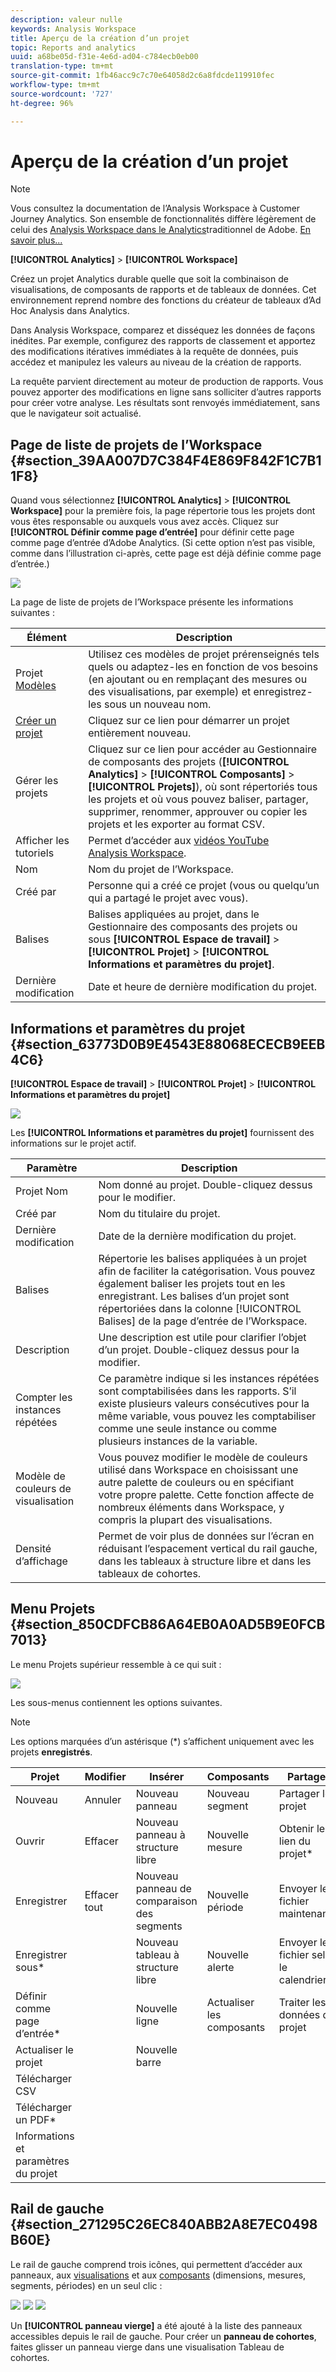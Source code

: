 ```yaml
---
description: valeur nulle
keywords: Analysis Workspace
title: Aperçu de la création d’un projet
topic: Reports and analytics
uuid: a68be05d-f31e-4e6d-ad04-c784ecb0eb00
translation-type: tm+mt
source-git-commit: 1fb46acc9c7c70e64058d2c6a8fdcde119910fec
workflow-type: tm+mt
source-wordcount: '727'
ht-degree: 96%

---
```



# Aperçu de la création d’un projet

>[!NOTE]
>
>Vous consultez la documentation de l’Analysis Workspace à Customer Journey Analytics. Son ensemble de fonctionnalités diffère légèrement de celui des [Analysis Workspace dans le Analytics](https://docs.adobe.com/content/help/fr-FR/analytics/analyze/analysis-workspace/home.html)traditionnel de Adobe. [En savoir plus...](/help/getting-started/cja-aa.md)

**[!UICONTROL Analytics]** > **[!UICONTROL Workspace]**

Créez un projet Analytics durable quelle que soit la combinaison de visualisations, de composants de rapports et de tableaux de données. Cet environnement reprend nombre des fonctions du créateur de tableaux d’Ad Hoc Analysis dans Analytics.

Dans Analysis Workspace, comparez et disséquez les données de façons inédites. Par exemple, configurez des rapports de classement et apportez des modifications itératives immédiates à la requête de données, puis accédez et manipulez les valeurs au niveau de la création de rapports.

La requête parvient directement au moteur de production de rapports. Vous pouvez apporter des modifications en ligne sans solliciter d’autres rapports pour créer votre analyse. Les résultats sont renvoyés immédiatement, sans que le navigateur soit actualisé.

## Page de liste de projets de l’Workspace {#section_39AA007D7C384F4E869F842F1C7B11F8}

Quand vous sélectionnez **[!UICONTROL Analytics]** > **[!UICONTROL Workspace]** pour la première fois, la page répertorie tous les projets dont vous êtes responsable ou auxquels vous avez accès. Cliquez sur **[!UICONTROL Définir comme page d’entrée]** pour définir cette page comme page d’entrée d’Adobe Analytics. (Si cette option n’est pas visible, comme dans l’illustration ci-après, cette page est déjà définie comme page d’entrée.)

![](assets/sample-project.png)

La page de liste de projets de l’Workspace présente les informations suivantes :

| Élément | Description |
|---|---|
| Projet [Modèles](/help/analysis-workspace/build-workspace-project/starter-projects.md) | Utilisez ces modèles de projet prérenseignés tels quels ou adaptez-les en fonction de vos besoins (en ajoutant ou en remplaçant des mesures ou des visualisations, par exemple) et enregistrez-les sous un nouveau nom. |
| [Créer un projet](/help/analysis-workspace/home.md) | Cliquez sur ce lien pour démarrer un projet entièrement nouveau. |
| Gérer les projets | Cliquez sur ce lien pour accéder au Gestionnaire de composants des projets (**[!UICONTROL Analytics]** > **[!UICONTROL Composants]** > **[!UICONTROL Projets]**), où sont répertoriés tous les projets et où vous pouvez baliser, partager, supprimer, renommer, approuver ou copier les projets et les exporter au format CSV. |
| Afficher les tutoriels | Permet d’accéder aux [vidéos YouTube Analysis Workspace](https://www.youtube.com/playlist?list=PL2tCx83mn7GuNnQdYGOtlyCu0V5mEZ8sS). |
| Nom | Nom du projet de l’Workspace. |
| Créé par | Personne qui a créé ce projet (vous ou quelqu’un qui a partagé le projet avec vous). |
| Balises | Balises appliquées au projet, dans le Gestionnaire des composants des projets ou sous **[!UICONTROL Espace de travail]** > **[!UICONTROL Projet]** > **[!UICONTROL Informations et paramètres du projet]**. |
| Dernière modification | Date et heure de dernière modification du projet. |

## Informations et paramètres du projet {#section_63773D0B9E4543E88068ECECB9EEB4C6}

**[!UICONTROL Espace de travail]** > **[!UICONTROL Projet]** > **[!UICONTROL Informations et paramètres du projet]**

![](assets/projectinfo.png)

Les **[!UICONTROL Informations et paramètres du projet]** fournissent des informations sur le projet actif.

| Paramètre | Description |
|---|---|
| Projet Nom | Nom donné au projet. Double-cliquez dessus pour le modifier. |
| Créé par | Nom du titulaire du projet. |
| Dernière modification | Date de la dernière modification du projet. |
| Balises | Répertorie les balises appliquées à un projet afin de faciliter la catégorisation. Vous pouvez également baliser les projets tout en les enregistrant. Les balises d’un projet sont répertoriées dans la colonne [!UICONTROL Balises] de la page d’entrée de l’Workspace. |
| Description | Une description est utile pour clarifier l’objet d’un projet. Double-cliquez dessus pour la modifier. |
| Compter les instances répétées | Ce paramètre indique si les instances répétées sont comptabilisées dans les rapports. S’il existe plusieurs valeurs consécutives pour la même variable, vous pouvez les comptabiliser comme une seule instance ou comme plusieurs instances de la variable. |
| Modèle de couleurs de visualisation | Vous pouvez modifier le modèle de couleurs utilisé dans Workspace en choisissant une autre palette de couleurs ou en spécifiant votre propre palette. Cette fonction affecte de nombreux éléments dans Workspace, y compris la plupart des visualisations. |
| Densité d’affichage | Permet de voir plus de données sur l’écran en réduisant l’espacement vertical du rail gauche, dans les tableaux à structure libre et dans les tableaux de cohortes. |

## Menu Projets {#section_850CDFCB86A64EB0A0AD5B9E0FCB7013}

Le menu Projets supérieur ressemble à ce qui suit :

![](assets/new-project-menus.png)

Les sous-menus contiennent les options suivantes.

>[!NOTE]
>
>Les options marquées d’un astérisque (*) s’affichent uniquement avec les projets **enregistrés**.

| Projet | Modifier | Insérer | Composants | Partager | Aide |
|---|---|---|---|---|---|
| Nouveau | Annuler | Nouveau panneau | Nouveau segment | Partager le projet | Vidéos |
| Ouvrir | Effacer | Nouveau panneau à structure libre | Nouvelle mesure | Obtenir le lien du projet* | Touches de raccourci |
| Enregistrer | Effacer tout | Nouveau panneau de comparaison des segments | Nouvelle période | Envoyer le fichier maintenant* | Forum d’aide |
| Enregistrer sous* |  | Nouveau tableau à structure libre | Nouvelle alerte | Envoyer le fichier selon le calendrier* |  |
| Définir comme page d’entrée* |  | Nouvelle ligne | Actualiser les composants | Traiter les données du projet |  |
| Actualiser le projet |  | Nouvelle barre |  |  |  |
| Télécharger CSV |  |  |  |  |  |
| Télécharger un PDF* |  |  |  |  |  |
| Informations et paramètres du projet |  |  |  |  |  |

## Rail de gauche {#section_271295C26EC840ABB2A8E7EC0498B60E}

Le rail de gauche comprend trois icônes, qui permettent d’accéder aux panneaux, aux [visualisations](/help/analysis-workspace/visualizations/freeform-analysis-visualizations.md) et aux [composants](/help/components/overview.md) (dimensions, mesures, segments, périodes) en un seul clic :

![](assets/panels.png) ![](assets/visualizations.png) ![](assets/components.png)

Un **[!UICONTROL panneau vierge]** a été ajouté à la liste des panneaux accessibles depuis le rail de gauche. Pour créer un **panneau de cohortes**, faites glisser un panneau vierge dans une visualisation Tableau de cohortes.
